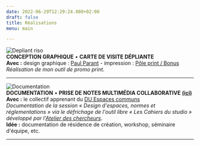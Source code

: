 ```yaml
---
date: 2022-06-29T12:29:24.000+02:00
draft: false
title: Réalisations
menu: main

---
```

![](/images/depliant_01.jpg "Depliant riso")  
**CONCEPTION GRAPHIQUE** • **CARTE DE VISITE DÉPLIANTE**  
**Avec :** design graphique : [Paul Parant](https://paulparant.com/ "Paul Parant") - impression : [Pôle print / Bonus](https://www.collectifbonus.fr/pole-print/ "Bonus")  
_Réalisation de mon outil de promo print._

***

![](/images/documentation.jpg "Documentation")  
**DOCUMENTATION** • **PRISE DE NOTES MULTIMÉDIA COLLABORATIVE** [**(ici)**](https://espaces-communs.fr/design-despaces-normes-et-reglementations/ "Les Cahiers du studio")  
**Avec :** le collectif apprenant du [DU Espaces communs](https://yeswecamp.org/se-former/ "Espaces communs")  
_Documentation de la session « Design d'espaces, normes et réglementations » via le défrichage de l'outil libre « Les Cahiers du studio » développé par l'_[_Atelier des chercheurs_](https://latelier-des-chercheurs.fr/ "Atelier des chercheurs").  
**Idée :** documentation de résidence de création, workshop, séminaire d'équipe, etc.

***